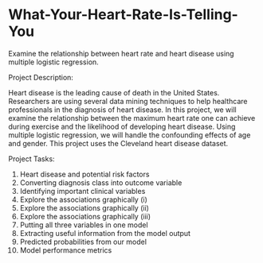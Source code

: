 # What-Your-Heart-Rate-Is-Telling-You
Examine the relationship between heart rate and heart disease using multiple logistic regression.


Project Description:

Heart disease is the leading cause of death in the United States. Researchers are using several data mining techniques to help healthcare professionals in the diagnosis of heart disease. In this project, we will examine the relationship between the maximum heart rate one can achieve during exercise and the likelihood of developing heart disease. Using multiple logistic regression, we will handle the confounding effects of age and gender.
This project uses the Cleveland heart disease dataset.


Project Tasks:

1. Heart disease and potential risk factors
2. Converting diagnosis class into outcome variable
3. Identifying important clinical variables
4. Explore the associations graphically (i)
5. Explore the associations graphically (ii)
6. Explore the associations graphically (iii)
7. Putting all three variables in one model
8. Extracting useful information from the model output
9. Predicted probabilities from our model
10. Model performance metrics

